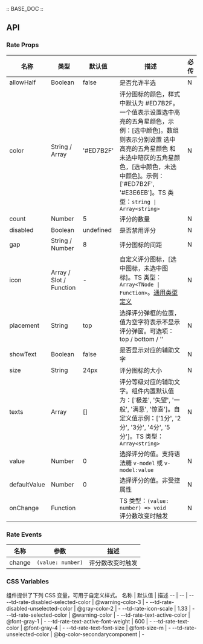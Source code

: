 :: BASE_DOC ::

## API

### Rate Props

名称 | 类型 | 默认值 | 描述 | 必传
-- | -- | -- | -- | --
allowHalf | Boolean | false | 是否允许半选 | N
color | String / Array | '#ED7B2F' | 评分图标的颜色，样式中默认为 #ED7B2F。一个值表示设置选中高亮的五角星颜色，示例：[选中颜色]。数组则表示分别设置 选中高亮的五角星颜色 和 未选中暗灰的五角星颜色，[选中颜色，未选中颜色]。示例：['#ED7B2F', '#E3E6EB']。TS 类型：`string \| Array<string>` | N
count | Number | 5 | 评分的数量 | N
disabled | Boolean | undefined | 是否禁用评分 | N
gap | String / Number | 8 | 评分图标的间距 | N
icon | Array / Slot / Function | - | 自定义评分图标，[选中图标，未选中图标]。TS 类型：`Array<TNode \| Function>`。[通用类型定义](https://github.com/Tencent/tdesign-mobile-vue/blob/develop/src/common.ts) | N
placement | String | top | 选择评分弹框的位置，值为空字符表示不显示评分弹窗。可选项：top / bottom / '' | N
showText | Boolean | false | 是否显示对应的辅助文字 | N
size | String | 24px | 评分图标的大小 | N
texts | Array | [] | 评分等级对应的辅助文字。组件内置默认值为：['极差', '失望', '一般', '满意', '惊喜']。自定义值示例：['1分', '2分', '3分', '4分', '5分']。TS 类型：`Array<string>` | N
value | Number | 0 | 选择评分的值。支持语法糖 `v-model` 或 `v-model:value` | N
defaultValue | Number | 0 | 选择评分的值。非受控属性 | N
onChange | Function |  | TS 类型：`(value: number) => void`<br/>评分数改变时触发 | N

### Rate Events

名称 | 参数 | 描述
-- | -- | --
change | `(value: number)` | 评分数改变时触发

### CSS Variables

组件提供了下列 CSS 变量，可用于自定义样式。
名称 | 默认值 | 描述 
-- | -- | --
--td-rate-disabled-selected-color | @warning-color-3 | - 
--td-rate-disabled-unselected-color | @gray-color-2 | - 
--td-rate-icon-scale | 1.33 | - 
--td-rate-selected-color | @warning-color | - 
--td-rate-text-active-color | @font-gray-1 | - 
--td-rate-text-active-font-weight | 600 | - 
--td-rate-text-color | @font-gray-4 | - 
--td-rate-text-font-size | @font-size-m | - 
--td-rate-unselected-color | @bg-color-secondarycomponent | -